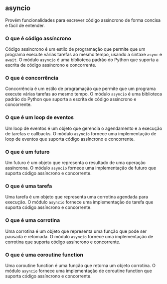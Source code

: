 ## asyncio


Provém funcionalidades para escrever código assíncrono de forma concisa e fácil de entender.

### O que é código assíncrono

Código assincrono é um estilo de programação que permite que um programa execute várias tarefas ao mesmo tempo, usando a sintaxe `async` e `await`. O módulo `asyncio` é uma biblioteca padrão do Python que suporta a escrita de código assíncrono e concorrente.


### O que é concorrência

Concorrência é um estilo de programação que permite que um programa execute várias tarefas ao mesmo tempo. O módulo `asyncio` é uma biblioteca padrão do Python que suporta a escrita de código assíncrono e concorrente.


### O que é um loop de eventos

Um loop de eventos é um objeto que gerencia o agendamento e a execução de tarefas e callbacks. O módulo `asyncio` fornece uma implementação de loop de eventos que suporta código assíncrono e concorrente.


### O que é um futuro

Um futuro é um objeto que representa o resultado de uma operação assíncrona. O módulo `asyncio` fornece uma implementação de futuro que suporta código assíncrono e concorrente.


### O que é uma tarefa

Uma tarefa é um objeto que representa uma corrotina agendada para execução. O módulo `asyncio` fornece uma implementação de tarefa que suporta código assíncrono e concorrente.


### O que é uma corrotina

Uma corrotina é um objeto que representa uma função que pode ser pausada e retomada. O módulo `asyncio` fornece uma implementação de corrotina que suporta código assíncrono e concorrente.


### O que é uma coroutine function

Uma coroutine function é uma função que retorna um objeto corrotina. O módulo `asyncio` fornece uma implementação de coroutine function que suporta código assíncrono e concorrente.
